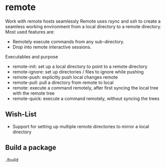 remote
======

Work with remote hosts seamlessly
Remote uses rsync and ssh to create a seamless working environment from a local directory to a remote directory. 
Most used features are:
* Remotely execute commands from any sub-directory. 
* Drop into remote interactive sessions.

Executables and purpose
* remote-init: set up a local directory to point to a remote directory
* remote-ignore: set up directories / files to ignore while pushing
* remote-push: explicitly push local changes remote
* remote-pull: pull a directory from remote to local
* remote: execute a command remotely, after first syncing the local tree with the remote tree
* remote-quick: execute a command remotely, without syncing the trees

Wish-List
--------
* Support for setting up multiple remote directories to mirror a local directory

Build a package
---------------
./build

